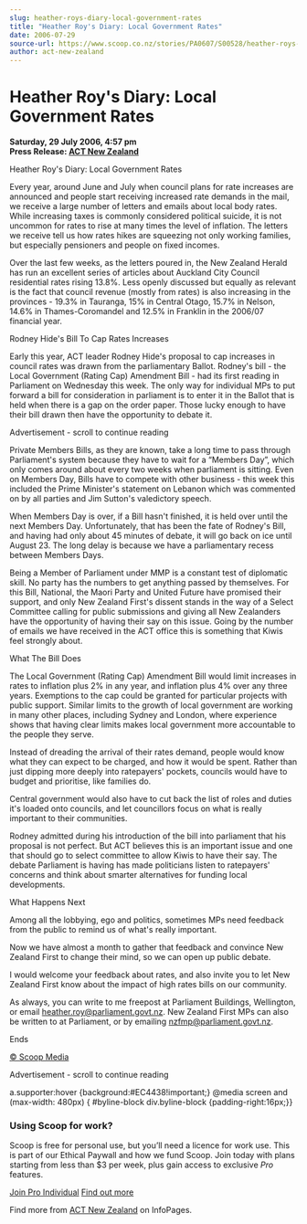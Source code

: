 ```yaml
---
slug: heather-roys-diary-local-government-rates
title: "Heather Roy's Diary: Local Government Rates"
date: 2006-07-29
source-url: https://www.scoop.co.nz/stories/PA0607/S00528/heather-roys-diary-local-government-rates.htm
author: act-new-zealand
---
```

Heather Roy's Diary: Local Government Rates
===========================================

**Saturday, 29 July 2006, 4:57 pm**  
**Press Release: [ACT New Zealand](https://info.scoop.co.nz/ACT_New_Zealand)**

Heather Roy's Diary: Local Government Rates

Every year, around June and July when council plans for rate increases are announced and people start receiving increased rate demands in the mail, we receive a large number of letters and emails about local body rates. While increasing taxes is commonly considered political suicide, it is not uncommon for rates to rise at many times the level of inflation. The letters we receive tell us how rates hikes are squeezing not only working families, but especially pensioners and people on fixed incomes.

Over the last few weeks, as the letters poured in, the New Zealand Herald has run an excellent series of articles about Auckland City Council residential rates rising 13.8%. Less openly discussed but equally as relevant is the fact that council revenue (mostly from rates) is also increasing in the provinces - 19.3% in Tauranga, 15% in Central Otago, 15.7% in Nelson, 14.6% in Thames-Coromandel and 12.5% in Franklin in the 2006/07 financial year.

Rodney Hide's Bill To Cap Rates Increases

Early this year, ACT leader Rodney Hide's proposal to cap increases in council rates was drawn from the parliamentary Ballot. Rodney's bill - the Local Government (Rating Cap) Amendment Bill - had its first reading in Parliament on Wednesday this week. The only way for individual MPs to put forward a bill for consideration in parliament is to enter it in the Ballot that is held when there is a gap on the order paper. Those lucky enough to have their bill drawn then have the opportunity to debate it.

Advertisement - scroll to continue reading





Private Members Bills, as they are known, take a long time to pass through Parliament's system because they have to wait for a “Members Day”, which only comes around about every two weeks when parliament is sitting. Even on Members Day, Bills have to compete with other business - this week this included the Prime Minister's statement on Lebanon which was commented on by all parties and Jim Sutton's valedictory speech.

When Members Day is over, if a Bill hasn't finished, it is held over until the next Members Day. Unfortunately, that has been the fate of Rodney's Bill, and having had only about 45 minutes of debate, it will go back on ice until August 23. The long delay is because we have a parliamentary recess between Members Days.

Being a Member of Parliament under MMP is a constant test of diplomatic skill. No party has the numbers to get anything passed by themselves. For this Bill, National, the Maori Party and United Future have promised their support, and only New Zealand First's dissent stands in the way of a Select Committee calling for public submissions and giving all New Zealanders have the opportunity of having their say on this issue. Going by the number of emails we have received in the ACT office this is something that Kiwis feel strongly about.

What The Bill Does

The Local Government (Rating Cap) Amendment Bill would limit increases in rates to inflation plus 2% in any year, and inflation plus 4% over any three years. Exemptions to the cap could be granted for particular projects with public support. Similar limits to the growth of local government are working in many other places, including Sydney and London, where experience shows that having clear limits makes local government more accountable to the people they serve.

Instead of dreading the arrival of their rates demand, people would know what they can expect to be charged, and how it would be spent. Rather than just dipping more deeply into ratepayers' pockets, councils would have to budget and prioritise, like families do.

Central government would also have to cut back the list of roles and duties it's loaded onto councils, and let councillors focus on what is really important to their communities.

Rodney admitted during his introduction of the bill into parliament that his proposal is not perfect. But ACT believes this is an important issue and one that should go to select committee to allow Kiwis to have their say. The debate Parliament is having has made politicians listen to ratepayers' concerns and think about smarter alternatives for funding local developments.

What Happens Next

Among all the lobbying, ego and politics, sometimes MPs need feedback from the public to remind us of what's really important.

Now we have almost a month to gather that feedback and convince New Zealand First to change their mind, so we can open up public debate.

I would welcome your feedback about rates, and also invite you to let New Zealand First know about the impact of high rates bills on our community.

As always, you can write to me freepost at Parliament Buildings, Wellington, or email heather.roy@parliament.govt.nz. New Zealand First MPs can also be written to at Parliament, or by emailing nzfmp@parliament.govt.nz.

Ends

  

[© Scoop Media](http://www.scoop.co.nz/about/terms.html)  

Advertisement - scroll to continue reading



a.supporter:hover {background:#EC4438!important;} @media screen and (max-width: 480px) { #byline-block div.byline-block {padding-right:16px;}}

### Using Scoop for work?

Scoop is free for personal use, but you’ll need a licence for work use. This is part of our Ethical Paywall and how we fund Scoop. Join today with plans starting from less than $3 per week, plus gain access to exclusive _Pro_ features.  
  
[Join Pro Individual](https://pro.scoop.co.nz/Individual/?from=ProIn24) [Find out more](https://pro.scoop.co.nz/using-scoop-for-work/?from=ProIn24)

Find more from [ACT New Zealand](https://info.scoop.co.nz/ACT_New_Zealand) on InfoPages.